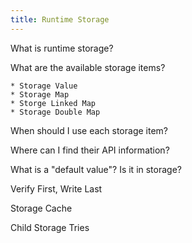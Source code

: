 ```yaml
---
title: Runtime Storage
---
```


What is runtime storage?

What are the available storage items?

	* Storage Value
	* Storage Map
	* Storge Linked Map
	* Storage Double Map

When should I use each storage item?

Where can I find their API information?

What is a "default value"? Is it in storage?

Verify First, Write Last

Storage Cache

Child Storage Tries
